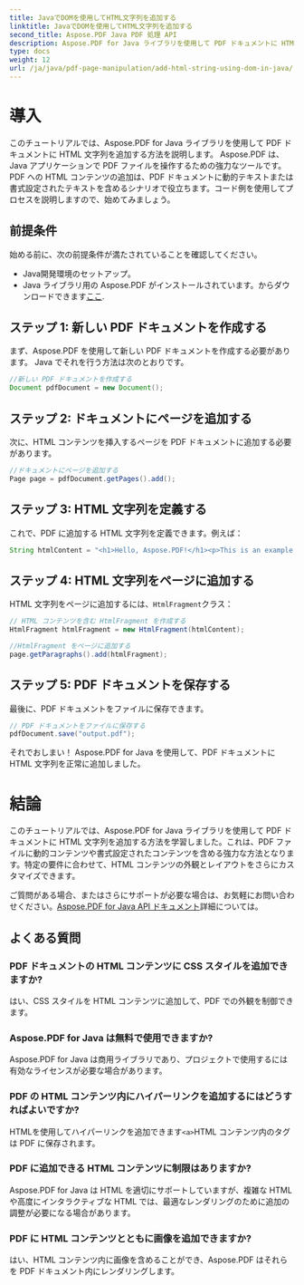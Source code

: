 ```yaml
---
title: JavaでDOMを使用してHTML文字列を追加する
linktitle: JavaでDOMを使用してHTML文字列を追加する
second_title: Aspose.PDF Java PDF 処理 API
description: Aspose.PDF for Java ライブラリを使用して PDF ドキュメントに HTML 文字列を追加する方法を学びます。このステップバイステップのガイドでは、ソース コードの例を使用してプロセスを説明します。
type: docs
weight: 12
url: /ja/java/pdf-page-manipulation/add-html-string-using-dom-in-java/
---
```


# 導入
このチュートリアルでは、Aspose.PDF for Java ライブラリを使用して PDF ドキュメントに HTML 文字列を追加する方法を説明します。 Aspose.PDF は、Java アプリケーションで PDF ファイルを操作するための強力なツールです。 PDF への HTML コンテンツの追加は、PDF ドキュメントに動的テキストまたは書式設定されたテキストを含めるシナリオで役立ちます。コード例を使用してプロセスを説明しますので、始めてみましょう。

## 前提条件
始める前に、次の前提条件が満たされていることを確認してください。
- Java開発環境のセットアップ。
-  Java ライブラリ用の Aspose.PDF がインストールされています。からダウンロードできます[ここ](https://releases.aspose.com/pdf/java/).

## ステップ 1: 新しい PDF ドキュメントを作成する
まず、Aspose.PDF を使用して新しい PDF ドキュメントを作成する必要があります。 Java でそれを行う方法は次のとおりです。

```java
//新しい PDF ドキュメントを作成する
Document pdfDocument = new Document();
```

## ステップ 2: ドキュメントにページを追加する
次に、HTML コンテンツを挿入するページを PDF ドキュメントに追加する必要があります。

```java
//ドキュメントにページを追加する
Page page = pdfDocument.getPages().add();
```

## ステップ 3: HTML 文字列を定義する
これで、PDF に追加する HTML 文字列を定義できます。例えば：

```java
String htmlContent = "<h1>Hello, Aspose.PDF!</h1><p>This is an example of adding HTML content to a PDF document.</p>";
```

## ステップ 4: HTML 文字列をページに追加する
HTML 文字列をページに追加するには、`HtmlFragment`クラス：

```java
// HTML コンテンツを含む HtmlFragment を作成する
HtmlFragment htmlFragment = new HtmlFragment(htmlContent);

//HtmlFragment をページに追加する
page.getParagraphs().add(htmlFragment);
```

## ステップ 5: PDF ドキュメントを保存する
最後に、PDF ドキュメントをファイルに保存できます。

```java
// PDF ドキュメントをファイルに保存する
pdfDocument.save("output.pdf");
```

それでおしまい！ Aspose.PDF for Java を使用して、PDF ドキュメントに HTML 文字列を正常に追加しました。

# 結論
このチュートリアルでは、Aspose.PDF for Java ライブラリを使用して PDF ドキュメントに HTML 文字列を追加する方法を学習しました。これは、PDF ファイルに動的コンテンツや書式設定されたコンテンツを含める強力な方法となります。特定の要件に合わせて、HTML コンテンツの外観とレイアウトをさらにカスタマイズできます。

ご質問がある場合、またはさらにサポートが必要な場合は、お気軽にお問い合わせください。[Aspose.PDF for Java API ドキュメント](https://reference.aspose.com/pdf/java/)詳細については。

## よくある質問

### PDF ドキュメントの HTML コンテンツに CSS スタイルを追加できますか?
   はい、CSS スタイルを HTML コンテンツに追加して、PDF での外観を制御できます。

### Aspose.PDF for Java は無料で使用できますか?
   Aspose.PDF for Java は商用ライブラリであり、プロジェクトで使用するには有効なライセンスが必要な場合があります。

### PDF の HTML コンテンツ内にハイパーリンクを追加するにはどうすればよいですか?
   HTMLを使用してハイパーリンクを追加できます`<a>`HTML コンテンツ内のタグは PDF に保存されます。

### PDF に追加できる HTML コンテンツに制限はありますか?
   Aspose.PDF for Java は HTML を適切にサポートしていますが、複雑な HTML や高度にインタラクティブな HTML では、最適なレンダリングのために追加の調整が必要になる場合があります。

### PDF に HTML コンテンツとともに画像を追加できますか?
   はい、HTML コンテンツ内に画像を含めることができ、Aspose.PDF はそれらを PDF ドキュメント内にレンダリングします。